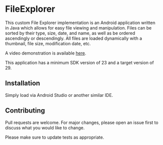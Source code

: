 # FileExplorer
This custom File Explorer implementation is an Android application written in Java which allows for easy file viewing and manipulation. Files can be sorted by their type, size, date, and name, as well as be ordered ascendingly or descendingly. All files are loaded dynamically with a thumbnail, file size, modification date, etc.

A video demonstration is available <a href="?">here</a>.

This application has a minimum SDK version of 23 and a target version of 29.

## Installation
Simply load via Android Studio or another similar IDE.

## Contributing
Pull requests are welcome. For major changes, please open an issue first to discuss what you would like to change.

Please make sure to update tests as appropriate.
